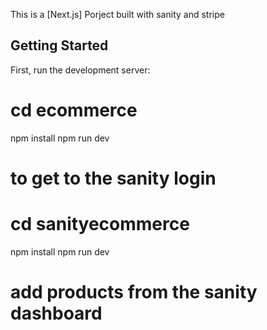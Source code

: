 This is a [Next.js] Porject built with sanity and stripe

## Getting Started

First, run the development server:

# cd ecommerce
npm install
npm run dev

# to get to the sanity login
# cd sanityecommerce
npm install
npm run dev

# add products from the sanity dashboard 




